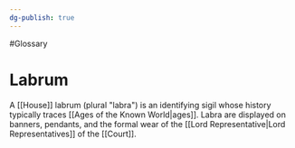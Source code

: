 ```yaml
---
dg-publish: true
---
```

#Glossary 
# Labrum

A [[House]] labrum (plural "labra") is an identifying sigil whose history typically traces [[Ages of the Known World|ages]]. Labra are displayed on banners, pendants, and the formal wear of the [[Lord Representative|Lord Representatives]] of the [[Court]].
